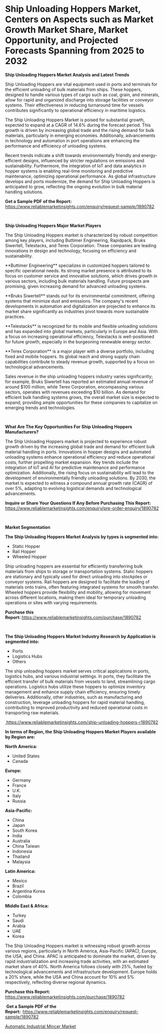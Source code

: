 <p><h1>Ship Unloading Hoppers Market, Centers on Aspects such as Market Growth Market Share, Market Opportunity, and Projected Forecasts Spanning from 2025 to 2032</h1></p><p><strong>Ship Unloading Hoppers Market Analysis and Latest Trends</strong></p>
<p><p>Ship Unloading Hoppers are vital equipment used in ports and terminals for the efficient unloading of bulk materials from ships. These hoppers, designed to handle various types of cargo such as coal, grain, and minerals, allow for rapid and organized discharge into storage facilities or conveyor systems. Their effectiveness in reducing turnaround time for vessels contributes significantly to operational efficiency in maritime logistics.</p><p>The Ship Unloading Hoppers Market is poised for substantial growth, expected to expand at a CAGR of 14.6% during the forecast period. This growth is driven by increasing global trade and the rising demand for bulk materials, particularly in emerging economies. Additionally, advancements in technology and automation in port operations are enhancing the performance and efficiency of unloading systems.</p><p>Recent trends indicate a shift towards environmentally friendly and energy-efficient designs, influenced by stricter regulations on emissions and sustainability. Furthermore, the integration of IoT and data analytics in hopper systems is enabling real-time monitoring and predictive maintenance, optimizing operational performance. As global infrastructure develops and ports modernize, the demand for Ship Unloading Hoppers is anticipated to grow, reflecting the ongoing evolution in bulk material handling solutions.</p></p>
<p><strong>Get a Sample PDF of the Report:&nbsp;</strong> <a href="https://www.reliablemarketinsights.com/enquiry/request-sample/1890782?utm_campaign=2531&utm_medium=2&utm_source=Github&utm_content=ia&utm_term=01032025&utm_id=ship-unloading-hoppers">https://www.reliablemarketinsights.com/enquiry/request-sample/1890782</a></p>
<p>&nbsp;</p>
<p><strong>Ship Unloading Hoppers Major Market Players</strong></p>
<p><p>The Ship Unloading Hoppers market is characterized by robust competition among key players, including Buttimer Engineering, Rapidpack, Bruks Siwertell, Telestacks, and Terex Corporation. These companies are leading innovations in design and technology, focusing on efficiency and sustainability.</p><p>**Buttimer Engineering** specializes in customized hoppers tailored to specific operational needs. Its strong market presence is attributed to its focus on customer service and innovative solutions, which drives growth in various sectors, including bulk materials handling. Future prospects are promising, given increasing demand for advanced unloading systems.</p><p>**Bruks Siwertell** stands out for its environmental commitment, offering systems that minimize dust and emissions. The company's recent developments in automation and digitalization are projected to enhance its market share significantly as industries pivot towards more sustainable practices.</p><p>**Telestacks** is recognized for its mobile and flexible unloading solutions and has expanded into global markets, particularly in Europe and Asia. With a focus on increasing operational efficiency, Telestacks is well-positioned for future growth, especially in the burgeoning renewable energy sector.</p><p>**Terex Corporation** is a major player with a diverse portfolio, including fixed and mobile hoppers. Its global reach and strong supply chain capabilities contribute to steady revenue growth, supported by a focus on technological advancements.</p><p>Sales revenue in the ship unloading hoppers industry varies significantly; for example, Bruks Siwertell has reported an estimated annual revenue of around $100 million, while Terex Corporation, encompassing various sectors, operates with revenues exceeding $10 billion. As demand for efficient bulk handling systems grows, the overall market size is expected to expand, providing ample opportunities for these companies to capitalize on emerging trends and technologies.</p></p>
<p>&nbsp;</p>
<p><strong>What Are The Key Opportunities For Ship Unloading Hoppers Manufacturers?</strong></p>
<p><p>The Ship Unloading Hoppers market is projected to experience robust growth driven by the increasing global trade and demand for efficient bulk material handling in ports. Innovations in hopper designs and automated unloading systems enhance operational efficiency and reduce operational costs, further propelling market expansion. Key trends include the integration of IoT and AI for predictive maintenance and performance optimization. Additionally, the rising focus on sustainability will lead to the development of environmentally friendly unloading solutions. By 2030, the market is expected to witness a compound annual growth rate (CAGR) of over 5%, adapting to evolving logistical demands and technological advancements.</p></p>
<p><strong>Inquire or Share Your Questions If Any Before Purchasing This Report:</strong> <a href="https://www.reliablemarketinsights.com/enquiry/pre-order-enquiry/1890782?utm_campaign=2531&utm_medium=2&utm_source=Github&utm_content=ia&utm_term=01032025&utm_id=ship-unloading-hoppers">https://www.reliablemarketinsights.com/enquiry/pre-order-enquiry/1890782</a></p>
<p>&nbsp;</p>
<p><strong>Market Segmentation</strong></p>
<p><strong>The Ship Unloading Hoppers Market Analysis by types is segmented into:</strong></p>
<p><ul><li>Static Hopper</li><li>Rail Hopper</li><li>Wheeled Hopper</li></ul></p>
<p><p>Ship unloading hoppers are essential for efficiently transferring bulk materials from ships to storage or transportation systems. Static hoppers are stationary and typically used for direct unloading into stockpiles or conveyor systems. Rail hoppers are designed to facilitate the loading of materials onto trains, often featuring integrated systems for smooth transfer. Wheeled hoppers provide flexibility and mobility, allowing for movement across different locations, making them ideal for temporary unloading operations or sites with varying requirements.</p></p>
<p><strong>Purchase this Report:&nbsp;</strong><a href="https://www.reliablemarketinsights.com/purchase/1890782?utm_campaign=2531&utm_medium=2&utm_source=Github&utm_content=ia&utm_term=01032025&utm_id=ship-unloading-hoppers">https://www.reliablemarketinsights.com/purchase/1890782</a></p>
<p>&nbsp;</p>
<p><strong>The Ship Unloading Hoppers Market Industry Research by Application is segmented into:</strong></p>
<p><ul><li>Ports</li><li>Logistics Hubs</li><li>Others</li></ul></p>
<p><p>The ship unloading hoppers market serves critical applications in ports, logistics hubs, and various industrial settings. In ports, they facilitate the efficient transfer of bulk materials from vessels to land, streamlining cargo operations. Logistics hubs utilize these hoppers to optimize inventory management and enhance supply chain efficiency, ensuring timely deliveries. Additionally, other industries, such as manufacturing and construction, leverage unloading hoppers for rapid material handling, contributing to improved productivity and reduced operational costs in transporting raw materials.</p></p>
<p><a href="https://www.reliablemarketinsights.com/ship-unloading-hoppers-r1890782?utm_campaign=2531&utm_medium=2&utm_source=Github&utm_content=ia&utm_term=01032025&utm_id=ship-unloading-hoppers">&nbsp;https://www.reliablemarketinsights.com/ship-unloading-hoppers-r1890782</a></p>
<p><strong>In terms of Region, the Ship Unloading Hoppers Market Players available by Region are:</strong></p>
<p>
    <p> <strong> North America: </strong>
        <ul>
            <li>United States</li>
            <li>Canada</li>
        </ul>
        </p> 
    <p> <strong> Europe: </strong>
        <ul>
            <li>Germany</li>
            <li>France</li>
            <li>U.K.</li>
            <li>Italy</li>
            <li>Russia</li>
        </ul>
        </p> 
    <p> <strong> Asia-Pacific: </strong>
        <ul>
            <li>China</li>
            <li>Japan</li>
            <li>South Korea</li>
            <li>India</li>
            <li>Australia</li>
            <li>China Taiwan</li>
            <li>Indonesia</li>
            <li>Thailand</li>
            <li>Malaysia</li>
        </ul>
        </p> 
    <p> <strong> Latin America: </strong>
        <ul>
            <li>Mexico</li>
            <li>Brazil</li>
            <li>Argentina Korea</li>
            <li>Colombia</li>
        </ul>
        </p> 
    <p> <strong> Middle East & Africa: </strong>
        <ul>
            <li>Turkey</li>
            <li>Saudi</li>
            <li>Arabia</li>
            <li>UAE</li>
            <li>Korea</li>
        </ul>
    </p>
    </p>
<p><p>The Ship Unloading Hoppers market is witnessing robust growth across various regions, particularly in North America, Asia-Pacific (APAC), Europe, the USA, and China. APAC is anticipated to dominate the market, driven by rapid industrialization and increasing trade activities, with an estimated market share of 40%. North America follows closely with 25%, fueled by technological advancements and infrastructure development. Europe holds a 20% share, while the USA and China account for 10% and 5% respectively, reflecting diverse regional dynamics.</p></p>
<p><strong>Purchase this Report: </strong><a href="https://www.reliablemarketinsights.com/purchase/1890782?utm_campaign=2531&utm_medium=2&utm_source=Github&utm_content=ia&utm_term=01032025&utm_id=ship-unloading-hoppers">https://www.reliablemarketinsights.com/purchase/1890782</a></p>
<p>&nbsp;<strong>Get a Sample PDF of the Report:&nbsp;&nbsp;</strong><a href="https://www.reliablemarketinsights.com/enquiry/request-sample/1890782?utm_campaign=2531&utm_medium=2&utm_source=Github&utm_content=ia&utm_term=01032025&utm_id=ship-unloading-hoppers">https://www.reliablemarketinsights.com/enquiry/request-sample/1890782</a></p>
<p><strong></strong></p>
<p><p><a href="https://github.com/techerghalim/Market-Research-Report-List-1/blob/main/automatic-industrial-mincer-market.md?utm_campaign=2531&utm_medium=2&utm_source=Github&utm_content=ia&utm_term=01032025&utm_id=ship-unloading-hoppers">Automatic Industrial Mincer Market</a></p></p>